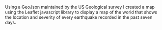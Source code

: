 Using a GeoJson maintained by the US Geological survey I created a map using the Leaflet javascript library to display a map of the world that shows the location and severity of every earthquake recorded in the past seven days. 
